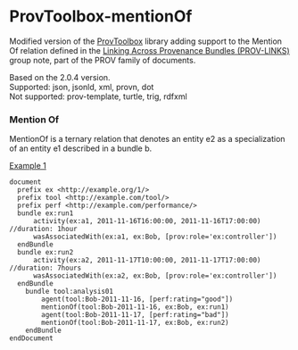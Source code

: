 # ProvToolbox-mentionOf

Modified version of the [ProvToolbox](https://github.com/lucmoreau/ProvToolbox) library adding support to the Mention Of relation defined in the [Linking Across Provenance Bundles (PROV-LINKS)](https://www.w3.org/TR/prov-links/) group note, part of the PROV family of documents.

Based on the 2.0.4 version.  
Supported: json, jsonld, xml, provn, dot  
Not supported: prov-template, turtle, trig, rdfxml  

### Mention Of
MentionOf is a ternary relation that denotes an entity e2 as a specialization of an entity e1 described in a bundle b.

[Example 1](https://www.w3.org/TR/prov-links/#anexample-mention-rating)
```
document
  prefix ex <http://example.org/1/>
  prefix tool <http://example.com/tool/>  
  prefix perf <http://example.com/performance/>
  bundle ex:run1
      activity(ex:a1, 2011-11-16T16:00:00, 2011-11-16T17:00:00)   //duration: 1hour
      wasAssociatedWith(ex:a1, ex:Bob, [prov:role='ex:controller'])
  endBundle
  bundle ex:run2
      activity(ex:a2, 2011-11-17T10:00:00, 2011-11-17T17:00:00)   //duration: 7hours
      wasAssociatedWith(ex:a2, ex:Bob, [prov:role='ex:controller'])
  endBundle
    bundle tool:analysis01
        agent(tool:Bob-2011-11-16, [perf:rating="good"])
        mentionOf(tool:Bob-2011-11-16, ex:Bob, ex:run1)
        agent(tool:Bob-2011-11-17, [perf:rating="bad"])
        mentionOf(tool:Bob-2011-11-17, ex:Bob, ex:run2)
    endBundle
endDocument
```


